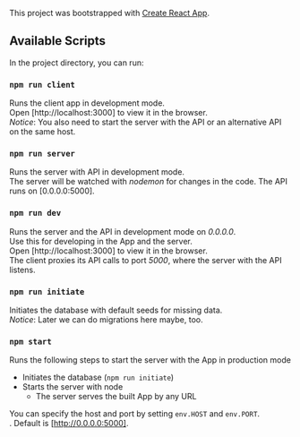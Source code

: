 This project was bootstrapped with [Create React App](https://github.com/facebook/create-react-app).

## Available Scripts

In the project directory, you can run:
### `npm run client`

Runs the client app in development mode.<br/>
Open [http://localhost:3000] to view it in the browser.<br/>
*Notice*: You also need to start the server with the API
or an alternative API on the same host.

### `npm run server`

Runs the server with API in development mode.<br/>
The server will be watched with *nodemon* for changes in the code.
The API runs on [0.0.0.0:5000].

### `npm run dev`
Runs the server and the API in development mode on *0.0.0.0*.<br/>
Use this for developing in the App and the server.<br/>
Open [http://localhost:3000] to view it in the browser.<br/>
The client proxies its API calls to port *5000*, where the server
with the API listens.

### `npm run initiate`
Initiates the database with default seeds for missing data.<br/>
*Notice*: Later we can do migrations here maybe, too.

### `npm start`
Runs the following steps to start the server with the App in production mode<br/>
* Initiates the database (`npm run initiate`)
* Starts the server with node
  * The server serves the built App by any URL

You can specify the host and port by setting `env.HOST` and `env.PORT`.<br/>.
Default is [http://0.0.0.0:5000]. 
